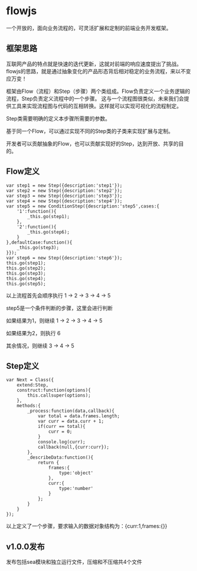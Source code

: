 flowjs
======

一个开放的，面向业务流程的，可灵活扩展和定制的前端业务开发框架。

框架思路
-------

互联网产品的特点就是快速的迭代更新，这就对前端的响应速度提出了挑战。flowjs的思路，就是通过抽象变化的产品形态背后相对稳定的业务流程，来以不变应万变！

框架由Flow（流程）和Step（步骤）两个类组成。Flow负责定义一个业务逻辑的流程，Step负责定义流程中的一个步骤。
这与一个流程图很类似，未来我们会提供工具来实现流程图与代码的互相转换。这样就可以实现可视化的流程制定。

Step类需要明确的定义本步骤所需要的参数。

基于同一个Flow，可以通过实现不同的Step类的子类来实现扩展与定制。

开发者可以贡献抽象的Flow，也可以贡献实现好的Step，达到开放、共享的目的。

Flow定义
-------

    var step1 = new Step({description:'step1'});
    var step2 = new Step({description:'step2'});
    var step3 = new Step({description:'step3'});
    var step4 = new Step({description:'step4'});
    var step5 = new ConditionStep({description:'step5',cases:{
        '1':function(){
            _this.go(step1);
        },
        '2':function(){
            _this.go(step6);
        }
    },defaultCase:function(){
        _this.go(step3);
    }});
    var step6 = new Step({description:'step6'});
    this.go(step1);
    this.go(step2);
    this.go(step3);
    this.go(step4);
    this.go(step5);

以上流程首先会顺序执行 1 -> 2 -> 3 -> 4 -> 5

step5是一个条件判断的步骤，这里会进行判断

如果结果为1，则继续 1 -> 2 -> 3 -> 4 -> 5

如果结果为2，则执行 6

其余情况，则继续 3 -> 4 -> 5

Step定义
-------

    var Next = Class({
        extend:Step,
        construct:function(options){
            this.callsuper(options);
        },
        methods:{
            _process:function(data,callback){
                var total = data.frames.length;
                var curr = data.curr + 1;
                if(curr == total){
                    curr = 0;
                }
                console.log(curr);
                callback(null,{curr:curr});
            },
            _describeData:function(){
                return {
                    frames:{
                        type:'object'
                    },
                    curr:{
                        type:'number'
                    }
                };
            }
        }
    });

以上定义了一个步骤，要求输入的数据对象结构为：{curr:1,frames:{}}

v1.0.0发布
---------

发布包括sea模块和独立运行文件，压缩和不压缩共4个文件